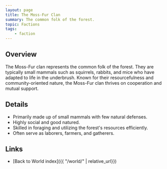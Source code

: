 ```yaml
---
layout: page
title: The Moss-Fur Clan
summary: The common folk of the forest.
topic: Factions
tags:
    - faction
---
```


## Overview

The Moss-Fur clan represents the common folk of the forest. They are typically small mammals such as squirrels, rabbits, and mice who have adapted to life in the underbrush. Known for their resourcefulness and community-oriented nature, the Moss-Fur clan thrives on cooperation and mutual support.

## Details

- Primarily made up of small mammals with few natural defenses.
- Highly social and good natured.
- Skilled in foraging and utilizing the forest's resources efficiently.
- Often serve as laborers, farmers, and gatherers.

## Links

- [Back to World index]({{ "/world/" | relative_url}})
